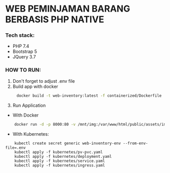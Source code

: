 # WEB PEMINJAMAN BARANG BERBASIS PHP NATIVE
### Tech stack:
- PHP 7.4
- Bootstrap 5
- JQuery 3.7


### HOW TO RUN:
1. Don't forget to adjust .env file
2. Build app with docker
```sh
     docker build -t web-inventory:latest -f containerized/Dockerfile .
```
3. Run Application
- With Docker
```sh
    docker run -d -p 8000:80 -v /mnt/img:/var/www/html/public/assets/img /mnt/sessions:/var/www/html/sessions --name "web-inventory" web-inventory 
```
- With Kubernetes:
```
    kubectl create secret generic web-inventory-env --from-env-file=.env
    kubectl apply -f kubernetes/pv-pvc.yaml
    kubectl apply -f kubernetes/deployment.yaml
    kubectl apply -f kubernetes/service.yaml
    kubectl apply -f kubernetes/ingress.yaml
```

